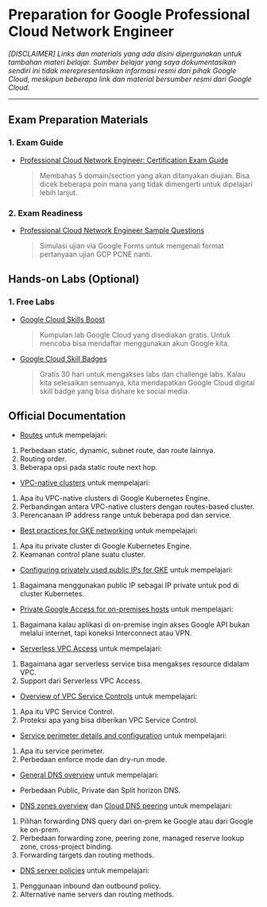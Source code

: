 # Preparation for Google Professional Cloud Network Engineer
_[DISCLAIMER] Links dan materials yang ada disini dipergunakan untuk tambahan materi belajar. Sumber belajar yang saya dokumentasikan sendiri ini tidak merepresentasikan informasi resmi dari pihak Google Cloud, meskipun beberapa link dan material bersumber resmi dari Google Cloud._

---
## Exam Preparation Materials
### 1. Exam Guide
- [Professional Cloud Network Engineer: Certification Exam Guide](https://cloud.google.com/certification/guides/cloud-network-engineer)

    > Membahas 5 domain/section yang akan ditanyakan diujian. Bisa dicek beberapa poin mana yang tidak dimengerti untuk dipelajari lebih lanjut.

### 2. Exam Readiness
- [Professional Cloud Network Engineer Sample Questions](https://docs.google.com/forms/d/e/1FAIpQLServ0tNGkr-dYAfmez_Gdk74dmVypZjzUKrkVFtFcArzhmPow/viewform)

    > Simulasi ujian via Google Forms untuk mengenali format pertanyaan ujian GCP PCNE nanti.

## Hands-on Labs (Optional)
### 1. Free Labs
- [Google Cloud Skills Boost](https://www.cloudskillsboost.google/catalog?price%5B%5D=free)

    > Kumpulan lab Google Cloud yang disediakan gratis. Untuk mencoba bisa mendaftar menggunakan akun Google kita.

- [Google Cloud Skill Badges](https://cloud.google.com/training/badges)

    > Gratis 30 hari untuk mengakses labs dan challenge labs. Kalau kita selesaikan semuanya, kita mendapatkan Google Cloud digital skill badge yang bisa dishare ke social media.

## Official Documentation
- [Routes](https://cloud.google.com/vpc/docs/routes) untuk mempelajari:
 1. Perbedaan static, dynamic, subnet route, dan route lainnya.
 2. Routing order.
 3. Beberapa opsi pada static route next hop.

- [VPC-native clusters](https://cloud.google.com/kubernetes-engine/docs/concepts/alias-ips) untuk mempelajari:
 1. Apa itu VPC-native clusters di Google Kubernetes Engine.
 2. Perbandingan antara VPC-native clusters dengan routes-based cluster.
 3. Perencanaan IP address range untuk beberapa pod dan service.
  
- [Best practices for GKE networking](https://cloud.google.com/kubernetes-engine/docs/best-practices/networking) untuk mempelajari:
 1. Apa itu private cluster di Google Kubernetes Engine.
 2. Keamanan control plane suatu cluster.

- [Configuring privately used public IPs for GKE](https://cloud.google.com/architecture/configuring-privately-used-public-ips-for-GKE) untuk mempelajari:
 1. Bagaimana menggunakan public IP sebagai IP private untuk pod di cluster Kubernetes.

- [Private Google Access for on-premises hosts](https://cloud.google.com/vpc/docs/private-google-access-hybrid) untuk mempelajari:
 1. Bagaimana kalau aplikasi di on-premise ingin akses Google API bukan melalui internet, tapi koneksi Interconnect atau VPN.

- [Serverless VPC Access](https://cloud.google.com/vpc/docs/serverless-vpc-access) untuk mempelajari:
 1. Bagaimana agar serverless service bisa mengakses resource didalam VPC.
 2. Support dari Serverless VPC Access.

- [Overview of VPC Service Controls](https://cloud.google.com/vpc-service-controls/docs/overview) untuk mempelajari:
 1. Apa itu VPC Service Control.
 2. Proteksi apa yang bisa diberikan VPC Service Control.

- [Service perimeter details and configuration](https://cloud.google.com/vpc-service-controls/docs/service-perimeters) untuk mempelajari:
 1. Apa itu service perimeter.
 2. Perbedaan enforce mode dan dry-run mode.

- [General DNS overview](https://cloud.google.com/dns/docs/dns-overview) untuk mempelajari:
 - Perbedaan Public, Private dan Split horizon DNS.

- [DNS zones overview](https://cloud.google.com/dns/docs/zones/zones-overview) dan [Cloud DNS peering](https://cloud.google.com/blog/products/networking/how-to-use-cloud-dns-peering-in-a-shared-vpc-environment) untuk mempelajari:
 1. Pilihan forwarding DNS query dari on-prem ke Google atau dari Google ke on-prem.
 2. Perbedaan forwarding zone, peering zone, managed reserve lookup zone, cross-project binding.
 3. Forwarding targets dan routing methods.

- [DNS server policies](https://cloud.google.com/dns/docs/server-policies-overview) untuk mempelajari:
 1. Penggunaan inbound dan outbound policy.
 2. Alternative name servers dan routing methods.

